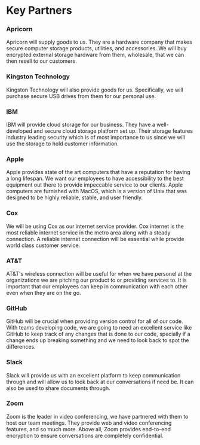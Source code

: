 # Key Partners

### Apricorn
Apricorn will supply goods to us. They are a hardware company that makes secure computer storage products, utilities, and accessories. We will buy encrypted external storage hardware from them, wholesale, that we can then resell to our customers.

### Kingston Technology
Kingston Technology will also provide goods for us. Specifically, we will purchase secure USB drives from them for our personal use. 

### IBM
IBM will provide cloud storage for our business. They have a well-developed and secure cloud storage platform set up. Their storage features industry leading security which is of most importance to us since we will use the storage to hold customer information.

### Apple
Apple provides state of the art computers that have a reputation for having a long lifespan. We want our employees to have accessibility to the best equipment out there to provide impeccable service to our clients. Apple computers are furnished with MacOS, which is a version of Unix that was designed to be highly reliable, stable, and user friendly. 

### Cox
We will be using Cox as our internet service provider. Cox internet is the most reliable internet service in the metro area along with a steady connection. A reliable internet connection will be essential while provide world class customer service.

### AT&T
AT&T's wireless connection will be useful for when we have personel at the organizations we are pitching our product to or providing services to. It is important that our employees can keep in communication with each other even when they are on the go.

### GitHub
GitHub will be crucial when providing version control for all of our code. With teams developing code, we are going to need an excellent service like GitHub to keep track of any changes that is done to our code, specially if a change ends up breaking something and we need to look back to spot the differences.

### Slack
Slack will provide us with an excellent platform to keep communication through and will allow us to look back at our conversations if need be. It can also be used to share documents through.

### Zoom
Zoom is the leader in video conferencing, we have partnered with them to host our team meetings. They provide web and video conferencing features, and so much more. Above all, Zoom provides end-to-end encryption to ensure conversations are completely confidential.
